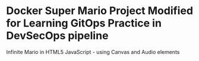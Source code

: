 # Docker Super Mario Project Modified for Learning GitOps Practice in DevSecOps pipeline
Infinite Mario in HTML5 JavaScript - using Canvas and Audio elements




